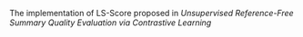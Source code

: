 The implementation of LS-Score proposed in *Unsupervised Reference-Free Summary Quality Evaluation via Contrastive Learning*
